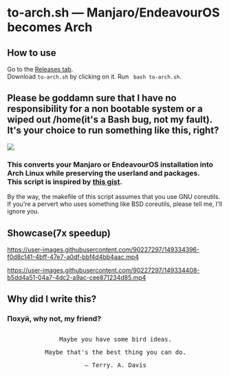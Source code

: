 # to-arch.sh — Manjaro/EndeavourOS becomes Arch
## How to use
Go to the <a href="https://github.com/kskeigrshi/to-arch.sh/releases/latest">Releases tab</a>.
<br>Download <code>to-arch.sh</code> by clicking on it.
Run
<code>
bash to-arch.sh</code>.

## Please be goddamn sure that I have no responsibility for a non bootable system or a wiped out /home(it's a Bash bug, not my fault). It's your choice to run something like this, right?
![](https://img.shields.io/github/downloads/kskeigrshi/to-arch.sh/total)<br>
### This converts your Manjaro or EndeavourOS installation into Arch Linux while preserving the userland and packages.<br>This script is inspired by [this gist](https://gist.github.com/mariuszkurek/bff8a821076f5406b15fe9be528957b6/).<br>
By the way, the makefile of this script assumes that you use GNU coreutils. If you're a pervert who uses something like BSD coreutils, please tell me, I'll ignore you.

## Showcase(7x speedup)

https://user-images.githubusercontent.com/90227297/149334396-f0d8c141-4bff-47e7-a0df-bbf4d4bb4aac.mp4

https://user-images.githubusercontent.com/90227297/149334408-b5dd4a51-04a7-4dc2-a9ac-cee871234d85.mp4

## Why did I write this?

### Похуй, why not, my friend?

<h2></h2>
<div align=center>
<samp>
Maybe you have some bird ideas.

Maybe that's the best thing you can do.

 — Terry. A. Davis
</samp></div>
